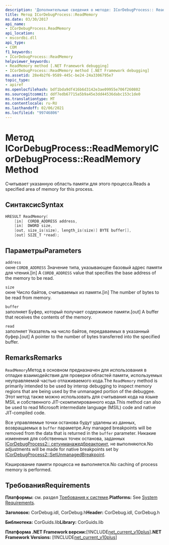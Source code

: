 ```yaml
---
description: 'Дополнительные сведения о методе: ICorDebugProcess:: ReadMemory'
title: Метод ICorDebugProcess::ReadMemory
ms.date: 03/30/2017
api_name:
- ICorDebugProcess.ReadMemory
api_location:
- mscordbi.dll
api_type:
- COM
f1_keywords:
- ICorDebugProcess::ReadMemory
helpviewer_keywords:
- ReadMemory method [.NET Framework debugging]
- ICorDebugProcess::ReadMemory method [.NET Framework debugging]
ms.assetid: 28e4b2f6-9589-445c-be24-24a3306795e7
topic_type:
- apiref
ms.openlocfilehash: bdf1bda9df416b6d3142e3ae09955e706f260802
ms.sourcegitcommit: ddf7edb67715a5b9a45e3dd44536dabc153c1de0
ms.translationtype: MT
ms.contentlocale: ru-RU
ms.lasthandoff: 02/06/2021
ms.locfileid: "99746806"
---
```

# <a name="icordebugprocessreadmemory-method"></a><span data-ttu-id="bac41-103">Метод ICorDebugProcess::ReadMemory</span><span class="sxs-lookup"><span data-stu-id="bac41-103">ICorDebugProcess::ReadMemory Method</span></span>

<span data-ttu-id="bac41-104">Считывает указанную область памяти для этого процесса.</span><span class="sxs-lookup"><span data-stu-id="bac41-104">Reads a specified area of memory for this process.</span></span>  
  
## <a name="syntax"></a><span data-ttu-id="bac41-105">Синтаксис</span><span class="sxs-lookup"><span data-stu-id="bac41-105">Syntax</span></span>  
  
```cpp  
HRESULT ReadMemory(  
    [in]  CORDB_ADDRESS address,
    [in]  DWORD size,  
    [out, size_is(size), length_is(size)] BYTE buffer[],  
    [out] SIZE_T *read);  
```  
  
## <a name="parameters"></a><span data-ttu-id="bac41-106">Параметры</span><span class="sxs-lookup"><span data-stu-id="bac41-106">Parameters</span></span>  

 `address`  
 <span data-ttu-id="bac41-107">окне `CORDB_ADDRESS` Значение типа, указывающее базовый адрес памяти для чтения.</span><span class="sxs-lookup"><span data-stu-id="bac41-107">[in] A `CORDB_ADDRESS` value that specifies the base address of the memory to be read.</span></span>  
  
 `size`  
 <span data-ttu-id="bac41-108">окне Число байтов, считываемых из памяти.</span><span class="sxs-lookup"><span data-stu-id="bac41-108">[in] The number of bytes to be read from memory.</span></span>  
  
 `buffer`  
 <span data-ttu-id="bac41-109">заполняет Буфер, который получает содержимое памяти.</span><span class="sxs-lookup"><span data-stu-id="bac41-109">[out] A buffer that receives the contents of the memory.</span></span>  
  
 `read`  
 <span data-ttu-id="bac41-110">заполняет Указатель на число байтов, передаваемых в указанный буфер.</span><span class="sxs-lookup"><span data-stu-id="bac41-110">[out] A pointer to the number of bytes transferred into the specified buffer.</span></span>  
  
## <a name="remarks"></a><span data-ttu-id="bac41-111">Remarks</span><span class="sxs-lookup"><span data-stu-id="bac41-111">Remarks</span></span>  

 <span data-ttu-id="bac41-112">`ReadMemory`Метод в основном предназначен для использования в отладке взаимодействия для проверки областей памяти, используемых неуправляемой частью отлаживаемого кода.</span><span class="sxs-lookup"><span data-stu-id="bac41-112">The `ReadMemory` method is primarily intended to be used by interop debugging to inspect memory regions that are being used by the unmanaged portion of the debuggee.</span></span> <span data-ttu-id="bac41-113">Этот метод также можно использовать для считывания кода на языке MSIL и собственного JIT-скомпилированного кода.</span><span class="sxs-lookup"><span data-stu-id="bac41-113">This method can also be used to read Microsoft intermediate language (MSIL) code and native JIT-compiled code.</span></span>  
  
 <span data-ttu-id="bac41-114">Все управляемые точки останова будут удалены из данных, возвращаемых в `buffer` параметре.</span><span class="sxs-lookup"><span data-stu-id="bac41-114">Any managed breakpoints will be removed from the data that is returned in the `buffer` parameter.</span></span> <span data-ttu-id="bac41-115">Никакие изменения для собственных точек останова, заданных [ICorDebugProcess2:: сетунманажедбреакпоинт](icordebugprocess2-setunmanagedbreakpoint-method.md), не выполняются.</span><span class="sxs-lookup"><span data-stu-id="bac41-115">No adjustments will be made for native breakpoints set by [ICorDebugProcess2::SetUnmanagedBreakpoint](icordebugprocess2-setunmanagedbreakpoint-method.md).</span></span>  
  
 <span data-ttu-id="bac41-116">Кэширование памяти процесса не выполняется.</span><span class="sxs-lookup"><span data-stu-id="bac41-116">No caching of process memory is performed.</span></span>  
  
## <a name="requirements"></a><span data-ttu-id="bac41-117">Требования</span><span class="sxs-lookup"><span data-stu-id="bac41-117">Requirements</span></span>  

 <span data-ttu-id="bac41-118">**Платформы:** см. раздел [Требования к системе](../../get-started/system-requirements.md).</span><span class="sxs-lookup"><span data-stu-id="bac41-118">**Platforms:** See [System Requirements](../../get-started/system-requirements.md).</span></span>  
  
 <span data-ttu-id="bac41-119">**Заголовок:** CorDebug.idl, CorDebug.h</span><span class="sxs-lookup"><span data-stu-id="bac41-119">**Header:** CorDebug.idl, CorDebug.h</span></span>  
  
 <span data-ttu-id="bac41-120">**Библиотека:** CorGuids.lib</span><span class="sxs-lookup"><span data-stu-id="bac41-120">**Library:** CorGuids.lib</span></span>  
  
 <span data-ttu-id="bac41-121">**Платформа .NET Framework версии:**[!INCLUDE[net_current_v10plus](../../../../includes/net-current-v10plus-md.md)]</span><span class="sxs-lookup"><span data-stu-id="bac41-121">**.NET Framework Versions:** [!INCLUDE[net_current_v10plus](../../../../includes/net-current-v10plus-md.md)]</span></span>
